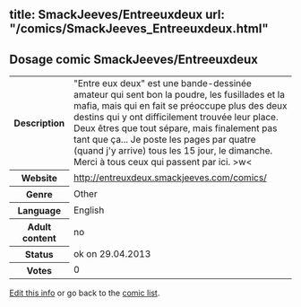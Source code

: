 title: SmackJeeves/Entreeuxdeux
url: "/comics/SmackJeeves_Entreeuxdeux.html"
---
Dosage comic SmackJeeves/Entreeuxdeux
-----------------------------------------

<p id="msg"></p>
<script type="text/javascript">
if (window.location.search === '?edit_info_mail=sent_ok') {
  var elem = document.getElementById("msg");
  elem.innerHTML = 'Edited information sucessfully sent for review, which is usually done daily. Thanks!';
  elem.className = 'ok';
}
</script>
<table class="comicinfo">
<tr>
<th>Description</th><td>&quot;Entre eux deux&quot; est une bande-dessinée amateur qui sent bon la poudre, les fusillades et la mafia, mais qui en fait se préoccupe plus des deux destins qui y ont difficilement trouvée leur place. Deux êtres que tout sépare, mais finalement pas tant que ça... Je poste les pages par quatre (quand j'y arrive) tous les 15 jour, le dimanche. Merci à tous ceux qui passent par ici. &gt;w&lt;</td>
</tr>
<tr>
<th>Website</th><td><a href="http://entreuxdeux.smackjeeves.com/comics/">http://entreuxdeux.smackjeeves.com/comics/</a></td>
</tr>
<tr>
<th>Genre</th><td>Other</td>
</tr>
<tr>
<th>Language</th><td>English</td>
</tr>
<tr>
<th>Adult content</th><td>no</td>
</tr>
<tr>
<th>Status</th><td>ok on 29.04.2013</td>
</tr>
<tr>
<th>Votes</th><td>0</td>
</tr>
</table>

[Edit this info](SmackJeeves_Entreeuxdeux_edit.html) or go back to the [comic list](../comic-index.html).
